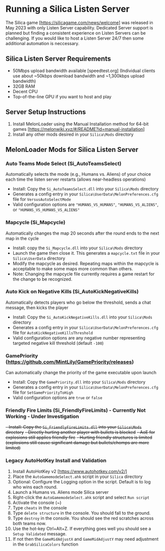 # Running a Silica Listen Server
The Silica game [https://silicagame.com/news/welcome] was released in May 2023 with only Listen Server capability. Dedicated Server support is planned but finding a consistent experience on Listen Servers can be challenging. If you would like to host a Listen Server 24/7 then some additional automation is neccessary.

## Silica Listen Server Requirements
- 50Mbps upload bandwidth available [speedtest.org] (Individual clients use about ~50kbps download bandwidth and ~1,300kbps upload bandwidth)
- 32GB RAM
- Decent CPU
- Top-of-the-line GPU if you want to host and play

## Server Setup Instructions
1. Install MelonLoader using the Manual Installation method for 64-bit games [https://melonwiki.xyz/#/README?id=manual-installation]
2. Install any other mods desired in your `Silica\Mods` directory

## MelonLoader Mods for Silica Listen Server
### Auto Teams Mode Select (Si_AutoTeamsSelect)
Automatically selects the mode (e.g., Humans vs. Aliens) of your choice each time the listen server restarts (allows near-headless operations)
- Install: Copy the `Si_AutoTeamsSelect.dll` into your `Silica\Mods` directory
- Generates a config entry in your `Silica\UserData\MelonPreferences.cfg` file for `VersusAutoSelectMode`
- Valid configuration options are `"HUMANS_VS_HUMANS"`, `"HUMANS_VS_ALIENS"`, or `"HUMANS_VS_HUMANS_VS_ALIENS"`

### Mapcycle (Si_Mapcycle)
Automatically changes the map 20 seconds after the round ends to the next map in the cycle
- Install: copy the `Si_Mapcycle.dll` into your `Silica\Mods` directory
- Launch the game then close it. This generates a `mapcycle.txt` file in your `Silica\UserData` directory
- Modify the mapcycle as desired. Repeating maps within the mapcycle is acceptable to make some maps more common than others.
- Note: Changing the mapcycle file currently requires a game restart for the change to be recognized.

### Auto Kick on Negative Kills (Si_AutoKickNegativeKills)
Automatically detects players who go below the threshold, sends a chat message, then kicks the player
- Install: Copy the `Si_AutoKickNegativeKills.dll` into your `Silica\Mods` directory
- Generates a config entry in your `Silica\UserData\MelonPreferences.cfg` file for `AutoKickNegativeKillsThreshold`
- Valid configuration options are any negative number representing targeted negative kill threshold (default `-100`)

### GamePriority (https://github.com/MintLily/GamePriority/releases)
Can automatically change the priority of the game executable upon launch
- Install: Copy the `GamePriority.dll` into your `Silica\Mods` directory
- Generates a config entry in your `Silica\UserData\MelonPreferences.cfg` file for `SetGamePriorityToHigh`
- Valid configuration options are `true` or `false`

### Friendly Fire Limits (Si_FriendlyFireLimits) - Currently Not Working - Under Investigation
~~- Install: Copy the `Si_FriendlyFireLimits.dll` into your `Silica\Mods` directory~~
~~- Directly hurting another player with bullets is blocked~~
~~- AoE for explosions still applies friendly fire~~
~~- Hurting friendly structures is limited (explosions still cause significant damage but bullets/chomps are more limited)~~

### Legacy AutoHotKey Install and Validation
1. Install AutoHotKey v2 [https://www.autohotkey.com/v2/]
2. Place the `AutoGamemodeSelect.ahk` script in your `Silica` directory
3. Optional: Configure the Logging option in the script. Default is to log who wins each round.
4. Launch a Humans vs. Aliens mode Silica server
5. Right-click the `AutoGamemodeSelect.ahk` script and select `Run script`
6. Activate the console (~)
7. Type `cheats` in the console
8. Type `delete structure` in the console. You should fall to the ground.
9. Type `destroy` in the console. You should see the red scratches across both teams now.
10. Use the hot-key Ctrl+Alt+Z. If everything goes well you should see a `Setup Validated` message.
11. If not then the `GameMidAdjustX` and `GameMidAdjustY` may need adjustment in the `GrabSilicaColors` function
